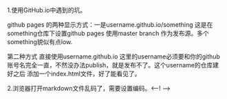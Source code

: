 <meta http-equiv="Content-Type" content="text/html;charset=utf-8" />

1.使用GitHub.io中遇到的坑。

github pages 的两种显示方式：一是username.github.io/something 这是在something仓库下设置github pages 使用master branch 作为发布源。多个something貌似有点low.

第二种方式 直接使用username.github.io 这里的username必须要和你的github账号名完全一直，不然没办法publish，就是发布不了。这个username的仓库建好之后 添加一个index.html文件，好了能看见了。

2.浏览器打开markdown文件乱码了，需要设置编码。<--! <meta http-equiv="Content-Type" content="text/html; charset=utf-8"> -->


